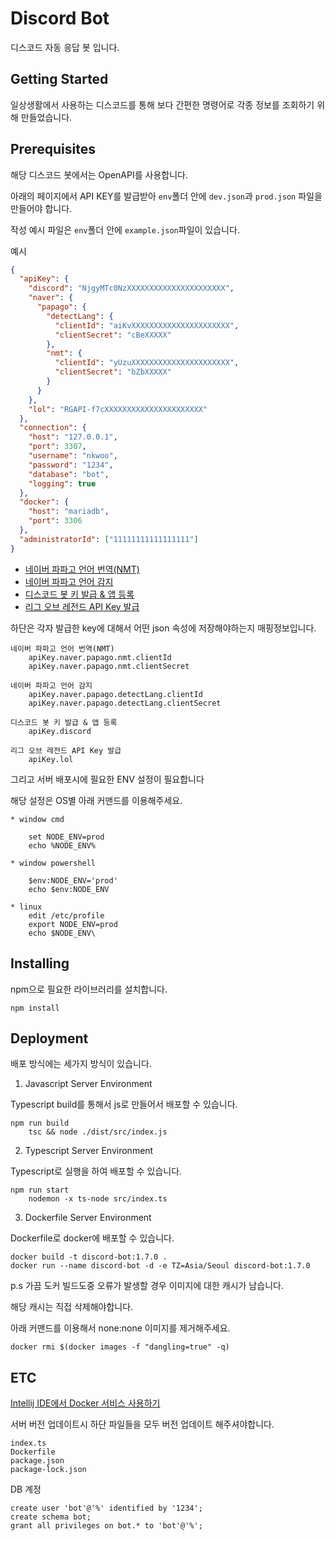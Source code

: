Discord Bot
===

디스코드 자동 응답 봇 입니다.

Getting Started
--

일상생활에서 사용하는 디스코드를 통해 보다 간편한 명령어로 각종 정보를 조회하기 위해 만들었습니다.

Prerequisites
--

해당 디스코드 봇에서는 OpenAPI를 사용합니다.
 
아래의 페이지에서 API KEY를 발급받아 ```env```폴더 안에 ```dev.json```과 ```prod.json``` 파일을 만들어야 합니다.

작성 예시 파일은 ```env```폴더 안에 ```example.json```파일이 있습니다.

예시
```json
{
  "apiKey": {
    "discord": "NjgyMTc0NzXXXXXXXXXXXXXXXXXXXXXX",
    "naver": {
      "papago": {
        "detectLang": {
          "clientId": "aiKvXXXXXXXXXXXXXXXXXXXXXX",
          "clientSecret": "cBeXXXXX"
        },
        "nmt": {
          "clientId": "yUzuXXXXXXXXXXXXXXXXXXXXXX",
          "clientSecret": "bZbXXXXX"
        }
      }
    },
    "lol": "RGAPI-f7cXXXXXXXXXXXXXXXXXXXXXX"
  },
  "connection": {
    "host": "127.0.0.1",
    "port": 3307,
    "username": "nkwoo",
    "password": "1234",
    "database": "bot",
    "logging": true
  },
  "docker": {
    "host": "mariadb",
    "port": 3306
  },
  "administratorId": ["11111111111111111"]
}
```

- [네이버 파파고 언어 번역(NMT)](https://developers.naver.com/docs/papago/papago-nmt-overview.md)
- [네이버 파파고 언어 감지](https://developers.naver.com/docs/papago/papago-detectlangs-overview.md)
- [디스코드 봇 키 발급 & 앱 등록](https://blog.naver.com/wpdus2694/221192640522)
- [리그 오브 레전드 API Key 발급](https://developer.riotgames.com/)

하단은 각자 발급한 key에 대해서 어떤 json 속성에 저장해야하는지 매핑정보입니다.

```
네이버 파파고 언어 번역(NMT)
    apiKey.naver.papago.nmt.clientId
    apiKey.naver.papago.nmt.clientSecret

네이버 파파고 언어 감지
    apiKey.naver.papago.detectLang.clientId
    apiKey.naver.papago.detectLang.clientSecret

디스코드 봇 키 발급 & 앱 등록
    apiKey.discord

리그 오브 레전드 API Key 발급
    apiKey.lol
```

그리고 서버 배포시에 필요한 ENV 설정이 필요합니다

해당 설정은 OS별 아래 커맨드를 이용해주세요.

```
* window cmd

    set NODE_ENV=prod
    echo %NODE_ENV%

* window powershell

    $env:NODE_ENV='prod'
    echo $env:NODE_ENV

* linux
    edit /etc/profile
    export NODE_ENV=prod
    echo $NODE_ENV\
```

Installing 
---

npm으로 필요한 라이브러리를 설치합니다.

```
npm install
```

Deployment
---

배포 방식에는 세가지 방식이 있습니다.

1. Javascript Server Environment

Typescript build를 통해서 js로 만들어서 배포할 수 있습니다.

```
npm run build
    tsc && node ./dist/src/index.js
```

2. Typescript Server Environment

Typescript로 실행을 하여 배포할 수 있습니다.

```
npm run start
    nodemon -x ts-node src/index.ts
```

3. Dockerfile Server Environment

Dockerfile로 docker에 배포할 수 있습니다.

```
docker build -t discord-bot:1.7.0 . 
docker run --name discord-bot -d -e TZ=Asia/Seoul discord-bot:1.7.0
```

p.s
가끔 도커 빌드도중 오류가 발생할 경우 이미지에 대한 캐시가 남습니다.

해당 캐시는 직접 삭제해야합니다.

아래 커맨드를 이용해서 none:none 이미지를 제거해주세요.

```
docker rmi $(docker images -f "dangling=true" -q)
```

ETC
--
[Intellij IDE에서 Docker 서비스 사용하기](https://log-laboratory.tistory.com/190)

서버 버전 업데이트시 하단 파일들을 모두 버전 업데이트 해주셔야합니다.

```
index.ts
Dockerfile
package.json
package-lock.json
```

DB 계정 
```
create user 'bot'@'%' identified by '1234';
create schema bot;
grant all privileges on bot.* to 'bot'@'%';
```